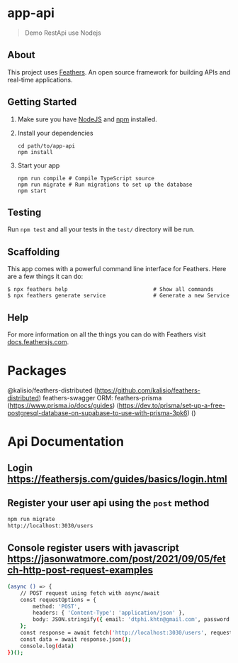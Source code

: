 # app-api

> Demo RestApi use Nodejs

## About

This project uses [Feathers](http://feathersjs.com). An open source framework for building APIs and real-time applications.

## Getting Started

1. Make sure you have [NodeJS](https://nodejs.org/) and [npm](https://www.npmjs.com/) installed.
2. Install your dependencies

    ```
    cd path/to/app-api
    npm install
    ```

3. Start your app

    ```
    npm run compile # Compile TypeScript source
    npm run migrate # Run migrations to set up the database
    npm start
    ```

## Testing

Run `npm test` and all your tests in the `test/` directory will be run.

## Scaffolding

This app comes with a powerful command line interface for Feathers. Here are a few things it can do:

```
$ npx feathers help                           # Show all commands
$ npx feathers generate service               # Generate a new Service
```

## Help

For more information on all the things you can do with Feathers visit [docs.feathersjs.com](http://docs.feathersjs.com).

# Packages
@kalisio/feathers-distributed (https://github.com/kalisio/feathers-distributed)
feathers-swagger
ORM: feathers-prisma (https://www.prisma.io/docs/guides) (https://dev.to/prisma/set-up-a-free-postgresql-database-on-supabase-to-use-with-prisma-3pk6) ()

# Api Documentation
## Login https://feathersjs.com/guides/basics/login.html
## Register your user api using the `post` method
```bash
npm run migrate
http://localhost:3030/users
```
## Console register users with javascript https://jasonwatmore.com/post/2021/09/05/fetch-http-post-request-examples
```bash
(async () => {
    // POST request using fetch with async/await
    const requestOptions = {
        method: 'POST',
        headers: { 'Content-Type': 'application/json' },
        body: JSON.stringify({ email: 'dtphi.khtn@gmail.com', password: '12345678' })
    };
    const response = await fetch('http://localhost:3030/users', requestOptions);
    const data = await response.json();
    console.log(data)
})();
```